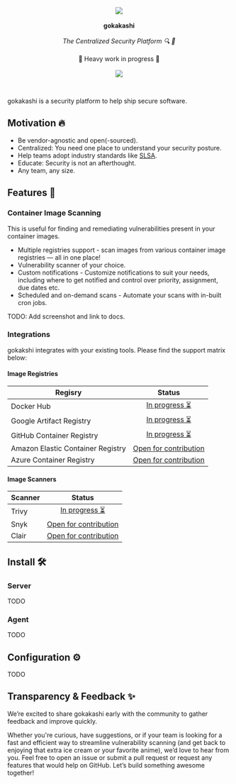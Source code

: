 <p align="center">
   <img src="https://github.com/user-attachments/assets/d5a52847-eeac-4cbc-a047-7991a003a523">
  <br><br>
  <span><b>gokakashi</b></span>
  <br><br>
  <i>The Centralized Security Platform 🔍 🚀</i>
  <br><br>
  <span>🚧 Heavy work in progress 🚧</span>
  <br><br>
  <a href="https://github.com/shinobistack/gokakashi/actions/workflows/build.yml"><image src="https://github.com/shinobistack/gokakashi/actions/workflows/build.yml/badge.svg" /></a>
</p>

&nbsp;

gokakashi is a security platform to help ship secure software.

## Motivation 🔥

- Be vendor-agnostic and open(-sourced).
- Centralized: You need one place to understand your security posture.
- Help teams adopt industry standards like [SLSA](https://slsa.dev/).
- Educate: Security is not an afterthought.
- Any team, any size.

## Features 🎁

### Container Image Scanning

This is useful for finding and remediating vulnerabilities present in your container images.

- Multiple registries support - scan images from various container image registries — all in one place!
- Vulnerability scanner of your choice.
- Custom notifications - Customize notifications to suit your needs, including where to get notified and control over priority, assignment, due dates etc.
- Scheduled and on-demand scans - Automate your scans with in-built cron jobs.

TODO: Add screenshot and link to docs.

### Integrations

gokakshi integrates with your existing tools. Please find the support matrix below:

#### Image Registries

| Regisry | Status |
|--------------|:-----------------:|
| Docker Hub | [In progress ⏳](https://github.com/shinobistack/gokakashi/issues/81) |
| Google Artifact Registry | [In progress ⏳](https://github.com/shinobistack/gokakashi/issues/82) |
| GitHub Container Registry | [In progress ⏳](https://github.com/shinobistack/gokakashi/issues/83) |
| Amazon Elastic Container Registry | [Open for contribution](https://github.com/shinobistack/gokakashi/issues/84)  |
| Azure Container Registry | [Open for contribution](https://github.com/shinobistack/gokakashi/issues/85) |

#### Image Scanners

| Scanner | Status |
|---------|:------:|
| Trivy | [In progress ⏳](https://github.com/shinobistack/gokakashi/issues/86) |
| Snyk  | [Open for contribution](https://github.com/shinobistack/gokakashi/issues/87) |
| Clair | [Open for contribution](https://github.com/shinobistack/gokakashi/issues/88) |


## Install 🛠️

### Server

TODO

### Agent

TODO

## Configuration ⚙️

TODO

## Transparency & Feedback ✨
We’re excited to share gokakashi early with the community to gather feedback and improve quickly.

Whether you're curious, have suggestions, or if your team is looking for a fast and efficient way to streamline vulnerability scanning (and get back to enjoying that extra ice cream or your favorite anime), we’d love to hear from you. Feel free to open an issue or submit a pull request or request any features that would help on GitHub. Let’s build something awesome together!
